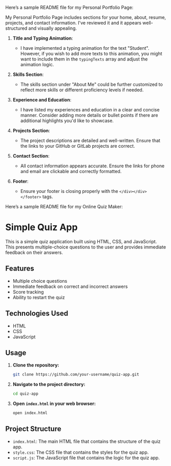 Here’s a sample README file for my Personal Portfolio Page:


My Personal Portfolio Page includes sections for your home, about, resume, projects, and contact information. I've reviewed it and it appears well-structured and visually appealing.

1. **Title and Typing Animation**:
    - I have implemented a typing animation for the text "Student". However, if you wish to add more texts to this animation, you might want to include them in the `typingTexts` array and adjust the animation logic.

2. **Skills Section**:
    - The skills section under "About Me" could be further customized to reflect more skills or different proficiency levels if needed.

3. **Experience and Education**:
    - I have listed my experiences and education in a clear and concise manner. Consider adding more details or bullet points if there are additional highlights you'd like to showcase.

4. **Projects Section**:
    - The project descriptions are detailed and well-written. Ensure that the links to your GitHub or GitLab projects are correct.

5. **Contact Section**:
    - All contact information appears accurate. Ensure the links for phone and email are clickable and correctly formatted.

6. **Footer**:
    - Ensure your footer is closing properly with the `</div></div></footer>` tags.









Here’s a sample README file for my Online Quiz Maker:


# Simple Quiz App

This is a simple quiz application built using HTML, CSS, and JavaScript. This presents multiple-choice questions to the user and provides immediate feedback on their answers.

## Features

- Multiple choice questions
- Immediate feedback on correct and incorrect answers
- Score tracking
- Ability to restart the quiz

## Technologies Used

- HTML
- CSS
- JavaScript

## Usage

1. **Clone the repository:**

   ```bash
   git clone https://github.com/your-username/quiz-app.git
   ```

2. **Navigate to the project directory:**

   ```bash
   cd quiz-app
   ```

3. **Open `index.html` in your web browser:**

   ```bash
   open index.html
   ```

## Project Structure

- `index.html`: The main HTML file that contains the structure of the quiz app.
- `style.css`: The CSS file that contains the styles for the quiz app.
- `script.js`: The JavaScript file that contains the logic for the quiz app.
